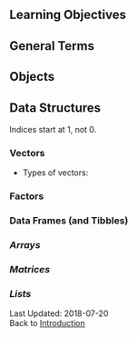## Learning Objectives

## General Terms

## Objects

## Data Structures
Indices start at 1, not 0.

### Vectors
* Types of vectors:

### Factors

### Data Frames (and Tibbles)

### _Arrays_

### _Matrices_

### _Lists_

Last Updated: 2018-07-20  
Back to [Introduction](https://github.com/TC-piRatecat-2018/Introduction)
